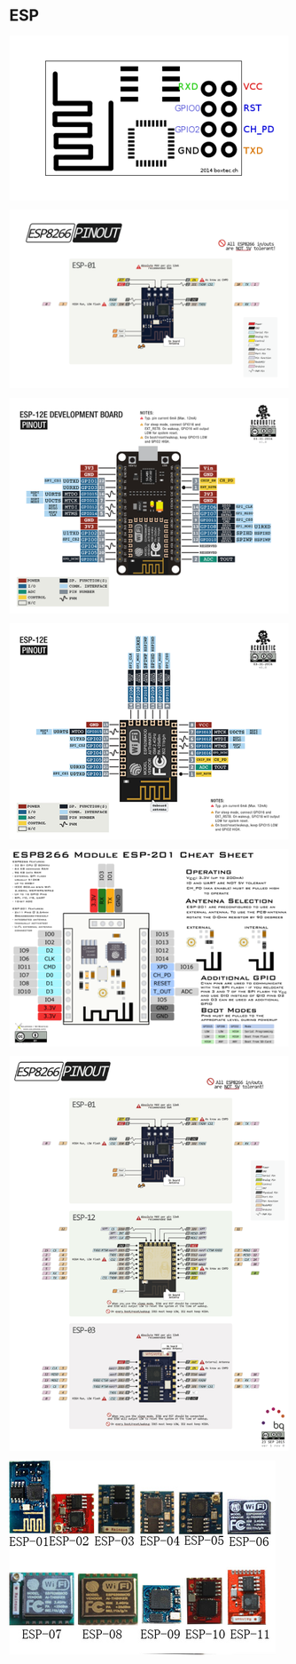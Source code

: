 ESP 
====================

![Arduino ESP - 01](https://github.com/ossilampe/Pinout/blob/master/Esp/esp8266-pinout_01.png)

![Arduino ESP - 01](https://github.com/ossilampe/Pinout/blob/master/Esp/ESP%20-%2001.png)  

![Arduino ESP - 12](https://github.com/ossilampe/Pinout/blob/master/Esp/ESP%20-%2012.png)  

![Arduino ESP - 12E](https://github.com/ossilampe/Pinout/blob/master/Esp/ESP%20-%2012E.png)  

![Arduino ESP - 201](https://github.com/ossilampe/Pinout/blob/master/Esp/ESP%20-%20201.png)  

![Arduino ESP - Uebersicht](https://github.com/ossilampe/Pinout/blob/master/Esp/ESP_Pinout_01_big.png)  

![Arduino ESP - 201](https://github.com/ossilampe/Pinout/blob/master/Esp/esp.jpg)  









